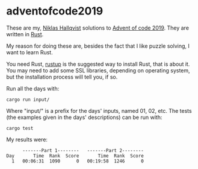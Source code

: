 # adventofcode2019
These are my, [Niklas Hallqvist](https://github.com/niklasha) solutions to
[Advent of code 2019](https://adventofcode.com/2019).
They are written in [Rust](https://rust-lang.org).

My reason for doing these are, besides the fact that I like puzzle solving, I want to learn Rust.

You need Rust, [rustup](https://rustup.rs/) is the suggested way to install Rust, that is about it.  You may need to add some SSL libraries, depending on operating system, but the installation process will tell you, if so.

Run all the days with:
```
cargo run input/
```

Where "input/" is a prefix for the days' inputs, named 01, 02, etc.
The tests (the examples given in the days' descriptions) can be run with:
```
cargo test
```

My results were:
```
      -------Part 1--------   -------Part 2--------
Day       Time  Rank  Score       Time  Rank  Score
  1   00:06:31  1090      0   00:19:58  1246      0
```
